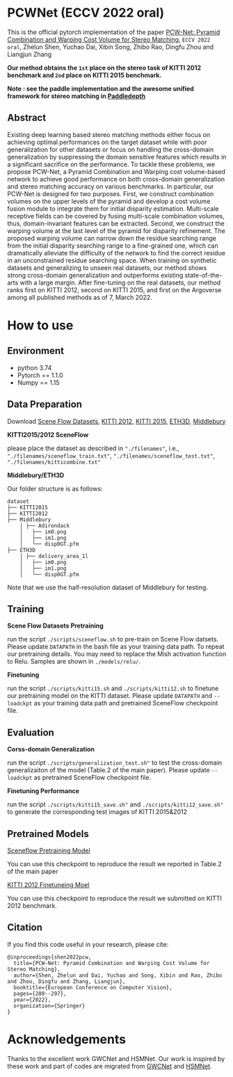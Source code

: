 # PCWNet (ECCV 2022 oral)
This is the official pytorch implementation of the paper [PCW-Net: Pyramid Combination and Warping
Cost Volume for Stereo Matching](https://link.springer.com/chapter/10.1007/978-3-031-19824-3_17), `ECCV 2022 oral`, Zhelun Shen, Yuchao Dai, Xibin Song, Zhibo Rao, Dingfu Zhou and Liangjun Zhang 

[comment]: <> ([\[Arxiv\]]&#40;https://arxiv.org/abs/2104.04314&#41;.)

**Our method obtains the `1st` place on the stereo task of KITTI 2012 benchmark and `2nd` place on KITTI 2015 benchmark.**

**Note : see the paddle implementation and the awesome unified framework for stereo matching in [Paddledepth](https://github.com/PaddlePaddle/PaddleDepth)**

[comment]: <> (Camera ready version and supplementary Materials can be found in [\[CVPR official website\]]&#40;https://openaccess.thecvf.com/content/CVPR2021/html/Shen_CFNet_Cascade_and_Fused_Cost_Volume_for_Robust_Stereo_Matching_CVPR_2021_paper.html&#41;)

## Abstract
Existing deep learning based stereo matching methods either focus on 
achieving optimal performances on the target dataset while with poor generalization for other datasets 
or focus on handling the cross-domain generalization 
by suppressing the domain sensitive features which results in a significant sacrifice on the performance. 
To tackle these problems, we propose PCW-Net, a Pyramid Combination and Warping cost volume-based network 
to achieve good performance on both cross-domain generalization and stereo matching 
accuracy on various benchmarks. 
In particular, our PCW-Net is designed for two purposes. First, we construct combination volumes 
on the upper levels of the pyramid and develop a cost volume fusion module to integrate them 
for initial disparity estimation. Multi-scale receptive fields can be covered by 
fusing multi-scale combination volumes, thus, domain-invariant features can be extracted. 
Second, we construct the warping volume at the last level of the pyramid for disparity refinement. 
The proposed warping volume can narrow down the 
residue searching range from the initial disparity searching range to a fine-grained one, 
which can dramatically alleviate the difficulty of the network to 
find the correct residue in an unconstrained residue searching space. 
When training on synthetic datasets and generalizing to unseen real datasets, 
our method shows strong cross-domain generalization and outperforms 
existing state-of-the-arts with a large margin. After fine-tuning on the real datasets, 
our method ranks first on KITTI 2012, second on KITTI 2015, and first on the Argoverse among all published methods as of 7, March 2022.

# How to use
## Environment
* python 3.74
* Pytorch == 1.1.0
* Numpy == 1.15
## Data Preparation
Download [Scene Flow Datasets](https://lmb.informatik.uni-freiburg.de/resources/datasets/SceneFlowDatasets.en.html), [KITTI 2012](http://www.cvlibs.net/datasets/kitti/eval_stereo_flow.php?benchmark=stereo), [KITTI 2015](http://www.cvlibs.net/datasets/kitti/eval_scene_flow.php?benchmark=stereo), [ETH3D](https://www.eth3d.net/), [Middlebury](https://vision.middlebury.edu/stereo/)

**KITTI2015/2012 SceneFlow**

please place the dataset as described in `"./filenames"`, i.e., `"./filenames/sceneflow_train.txt"`, `"./filenames/sceneflow_test.txt"`, `"./filenames/kitticombine.txt"`

**Middlebury/ETH3D**

Our folder structure is as follows:
```
dataset
├── KITTI2015
├── KITTI2012
├── Middlebury
    │ ├── Adirondack
    │   ├── im0.png
    │   ├── im1.png
    │   └── disp0GT.pfm
├── ETH3D
    │ ├── delivery_area_1l
    │   ├── im0.png
    │   ├── im1.png
    │   └── disp0GT.pfm
```
Note that we use the half-resolution dataset of Middlebury for testing. 
## Training
**Scene Flow Datasets Pretraining**

run the script `./scripts/sceneflow.sh` to pre-train on Scene Flow datsets. Please update `DATAPATH` in the bash file as your training data path.
To repeat our pretraining details. You may need to replace the Mish activation function to Relu.  Samples are shown in `./models/relu/`.

**Finetuning**

run the script `./scripts/kitti15.sh` and `./scripts/kitti12.sh` to finetune our pretraining model on the KITTI dataset. Please update `DATAPATH` and `--loadckpt` as your training data path and pretrained SceneFlow checkpoint file.
## Evaluation
**Corss-domain Generalization**

run the script `./scripts/generalization_test.sh"` to test the cross-domain generalizaiton of the model (Table.2 of the main paper). Please update `--loadckpt` as pretrained SceneFlow checkpoint file.

**Finetuning Performance**

run the script `./scripts/kitti15_save.sh"` and `./scripts/kitti12_save.sh"` to generate the corresponding test images of KITTI 2015&2012

## Pretrained Models

[Sceneflow Pretraining Model](https://drive.google.com/file/d/18HglItUO7trfi-klXzqLq7KIDwPSVdAM/view?usp=sharing)

You can use this checkpoint to reproduce the result we reported in Table.2 of the main paper

[KITTI 2012 Finetuneing Moel](https://drive.google.com/file/d/14MANgQJ15Qzukv9SoL9MYobg5xUjE-u0/view?usp=sharing)

You can use this checkpoint to reproduce the result we submitted on KITTI 2012 benchmark.

## Citation

If you find this code useful in your research, please cite:

```
@inproceedings{shen2022pcw,
  title={PCW-Net: Pyramid Combination and Warping Cost Volume for Stereo Matching},
  author={Shen, Zhelun and Dai, Yuchao and Song, Xibin and Rao, Zhibo and Zhou, Dingfu and Zhang, Liangjun},
  booktitle={European Conference on Computer Vision},
  pages={280--297},
  year={2022},
  organization={Springer}
}

```

# Acknowledgements

Thanks to the excellent work GWCNet and HSMNet. Our work is inspired by these work and part of codes are migrated from [GWCNet](https://github.com/xy-guo/GwcNet) and [HSMNet](https://github.com/gengshan-y/high-res-stereo).
